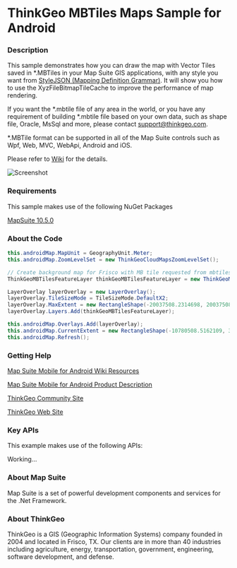 # ThinkGeo MBTiles Maps Sample for Android

### Description

This sample demonstrates how you can draw the map with Vector Tiles saved in *.MBTiles in your Map Suite GIS applications, with any style you want from [StyleJSON (Mapping Definition Grammar)](https://wiki.thinkgeo.com/wiki/thinkgeo_stylejson). It will show you how to use the XyzFileBitmapTileCache to improve the performance of map rendering.


If you want the *.mbtile file of any area in the world, or you have any requirement of building *.mbtile file based on your own data, such as shape file, Oracle, MsSql and more, please contact support@thinkgeo.com.


*.MBTile format can be supported in all of the Map Suite controls such as Wpf, Web, MVC, WebApi, Android and iOS.

Please refer to [Wiki](https://wiki.thinkgeo.com/wiki/map_suite_mobile_for_android) for the details.

![Screenshot](https://github.com/ThinkGeo/ThinkGeoMBTilesMapsSample-ForAndroid/blob/master/Screenshot.gif)

### Requirements
This sample makes use of the following NuGet Packages

[MapSuite 10.5.0](https://www.nuget.org/packages?q=ThinkGeo)

### About the Code
```csharp
this.androidMap.MapUnit = GeographyUnit.Meter;
this.androidMap.ZoomLevelSet = new ThinkGeoCloudMapsZoomLevelSet();

// Create background map for Frisco with MB tile requested from mbtiles Database.  
ThinkGeoMBTilesFeatureLayer thinkGeoMBTilesFeatureLayer = new ThinkGeoMBTilesFeatureLayer(Path.Combine(targetDirectory, "tiles_Frisco.mbtiles"), new Uri(Path.Combine(targetDirectory, "thinkgeo-world-streets-light.json"), UriKind.Relative));

LayerOverlay layerOverlay = new LayerOverlay();
layerOverlay.TileSizeMode = TileSizeMode.DefaultX2;
layerOverlay.MaxExtent = new RectangleShape(-20037508.2314698, 20037508.2314698, 20037508.2314698, -20037508.2314698);
layerOverlay.Layers.Add(thinkGeoMBTilesFeatureLayer);

this.androidMap.Overlays.Add(layerOverlay);
this.androidMap.CurrentExtent = new RectangleShape(-10780508.5162109, 3916643.16078401, -10775922.2945393, 3914213.89649231);
this.androidMap.Refresh();
```

### Getting Help

[Map Suite Mobile for Android Wiki Resources](https://wiki.thinkgeo.com/wiki/map_suite_mobile_for_android)

[Map Suite Mobile for Android Product Description](https://thinkgeo.com/gis-ui-mobile#platforms)

[ThinkGeo Community Site](http://community.thinkgeo.com/)

[ThinkGeo Web Site](http://www.thinkgeo.com)

### Key APIs
This example makes use of the following APIs:

Working...


### About Map Suite
Map Suite is a set of powerful development components and services for the .Net Framework.

### About ThinkGeo
ThinkGeo is a GIS (Geographic Information Systems) company founded in 2004 and located in Frisco, TX. Our clients are in more than 40 industries including agriculture, energy, transportation, government, engineering, software development, and defense.
